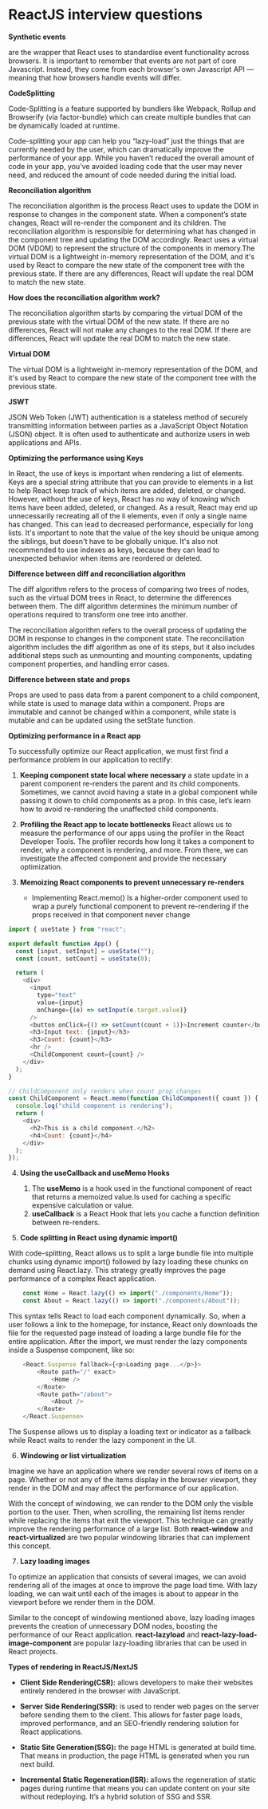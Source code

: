 # ReactJS interview questions

**Synthetic events**

are the wrapper that React uses to standardise event functionality across browsers. It is important to remember that events are not part of core Javascript. Instead, they come from each browser's own Javascript API — meaning that how browsers handle events will differ.

**CodeSplitting**

Code-Splitting is a feature supported by bundlers like Webpack, Rollup and Browserify (via factor-bundle) which can create multiple bundles that can be dynamically loaded at runtime.

Code-splitting your app can help you “lazy-load” just the things that are currently needed by the user, which can dramatically improve the performance of your app. While you haven’t reduced the overall amount of code in your app, you’ve avoided loading code that the user may never need, and reduced the amount of code needed during the initial load.

**Reconciliation algorithm**

The reconciliation algorithm is the process React uses to update the DOM in response to changes in the component state.
When a component’s state changes, React will re-render the component and its children. The reconciliation algorithm is responsible for determining what has changed in the component tree and updating the DOM accordingly.
React uses a virtual DOM (VDOM) to represent the structure of the components in memory.The virtual DOM is a lightweight in-memory representation of the DOM, and it's used by React to compare the new state of the component tree with the previous state.
If there are any differences, React will update the real DOM to match the new state.

**How does the reconciliation algorithm work?**

The reconciliation algorithm starts by comparing the virtual DOM of the previous state with the virtual DOM of the new state.
If there are no differences, React will not make any changes to the real DOM. If there are differences, React will update the real DOM to match the new state.

**Virtual DOM**

The virtual DOM is a lightweight in-memory representation of the DOM, and it's used by React to compare the new state of the component tree with the previous state.

**JSWT**

JSON Web Token (JWT) authentication is a stateless method of securely transmitting information between parties as a JavaScript Object Notation (JSON) object. It is often used to authenticate and authorize users in web applications and APIs.

**Optimizing the performance using Keys**

In React, the use of keys is important when rendering a list of elements. Keys are a special string attribute that you can provide to elements in a list to help React keep track of which items are added, deleted, or changed.
However, without the use of keys, React has no way of knowing which items have been added, deleted, or changed. As a result, React may end up unnecessarily recreating all of the li elements, even if only a single name has changed. This can lead to decreased performance, especially for long lists.
It's important to note that the value of the key should be unique among the siblings, but doesn't have to be globally unique. It's also not recommended to use indexes as keys, because they can lead to unexpected behavior when items are reordered or deleted.

**Difference between diff and reconciliation algorithm**

The diff algorithm refers to the process of comparing two trees of nodes, such as the virtual DOM trees in React, to determine the differences between them. The diff algorithm determines the minimum number of operations required to transform one tree into another.

The reconciliation algorithm refers to the overall process of updating the DOM in response to changes in the component state. The reconciliation algorithm includes the diff algorithm as one of its steps, but it also includes additional steps such as unmounting and mounting components, updating component properties, and handling error cases.

**Difference between state and props**

Props are used to pass data from a parent component to a child component, while state is used to manage data within a component. Props are immutable and cannot be changed within a component, while state is mutable and can be updated using the setState function.

**Optimizing performance in a React app**

To successfully optimize our React application, we must first find a performance problem in our application to rectify:

1. **Keeping component state local where necessary**
a state update in a parent component re-renders the parent and its child components.
Sometimes, we cannot avoid having a state in a global component while passing it down to child components as a prop. In this case, let’s learn how to avoid re-rendering the unaffected child components.

2. **Profiling the React app to locate bottlenecks**
React allows us to measure the performance of our apps using the profiler in the React Developer Tools. 
The profiler records how long it takes a component to render, why a component is rendering, and more. From there, we can investigate the affected component and provide the necessary optimization.

3. **Memoizing React components to prevent unnecessary re-renders**
    * Implementing React.memo()
    Is a higher-order component used to wrap a purely functional component to prevent re-rendering if the props received in that component never change

```js
import { useState } from "react";

export default function App() {
  const [input, setInput] = useState("");
  const [count, setCount] = useState(0);

  return (
    <div>
      <input
        type="text"
        value={input}
        onChange={(e) => setInput(e.target.value)}
      />
      <button onClick={() => setCount(count + 1)}>Increment counter</button>
      <h3>Input text: {input}</h3>
      <h3>Count: {count}</h3>
      <hr />
      <ChildComponent count={count} />
    </div>
  );
}

// ChildComponent only renders when count prop changes
const ChildComponent = React.memo(function ChildComponent({ count }) {
  console.log("child component is rendering");
  return (
    <div>
      <h2>This is a child component.</h2>
      <h4>Count: {count}</h4>
    </div>
  );
});
```

4. **Using the useCallback and useMemo Hooks**

    1. The **useMemo** is a hook used in the functional component of react that returns a memoized value.Is used for caching a specific expensive calculation or value.
    2. **useCallback**  is a React Hook that lets you cache a function definition between re-renders.

5. **Code splitting in React using dynamic import()**

With code-splitting, React allows us to split a large bundle file into multiple chunks using dynamic import() followed by lazy loading these chunks on demand using React.lazy. This strategy greatly improves the page performance of a complex React application.

```js
    const Home = React.lazy(() => import("./components/Home"));
    const About = React.lazy(() => import("./components/About"));
```

This syntax tells React to load each component dynamically. So, when a user follows a link to the homepage, for instance, React only downloads the file for the requested page instead of loading a large bundle file for the entire application. After the import, we must render the lazy components inside a Suspense component, like so:

```js
    <React.Suspense fallback={<p>Loading page...</p>}>
        <Route path="/" exact>
            <Home />
        </Route>
        <Route path="/about">
            <About />
        </Route>
    </React.Suspense>
```

The Suspense allows us to display a loading text or indicator as a fallback while React waits to render the lazy component in the UI.

6. **Windowing or list virtualization**

Imagine we have an application where we render several rows of items on a page. Whether or not any of the items display in the browser viewport, they render in the DOM and may affect the performance of our application.

With the concept of windowing, we can render to the DOM only the visible portion to the user. Then, when scrolling, the remaining list items render while replacing the items that exit the viewport. This technique can greatly improve the rendering performance of a large list. Both **react-window** and **react-virtualized** are two popular windowing libraries that can implement this concept.

7. **Lazy loading images**

To optimize an application that consists of several images, we can avoid rendering all of the images at once to improve the page load time. With lazy loading, we can wait until each of the images is about to appear in the viewport before we render them in the DOM.

Similar to the concept of windowing mentioned above, lazy loading images prevents the creation of unnecessary DOM nodes, boosting the performance of our React application.
**react-lazyload** and **react-lazy-load-image-component** are popular lazy-loading libraries that can be used in React projects.

**Types of rendering in ReactJS/NextJS**

* **Client Side Rendering(CSR):** allows developers to make their websites entirely rendered in the browser with JavaScript.

* **Server Side Rendering(SSR):** 
is used to render web pages on the server before sending them to the client. This allows for faster page loads, improved performance, and an SEO-friendly rendering solution for React applications.

* **Static Site Generation(SSG):** 
the page HTML is generated at build time. That means in production, the page HTML is generated when you run next build.

* **Incremental Static Regeneration(ISR):**
 allows the regeneration of static pages during runtime that means you can update content on your site without redeploying. It’s a hybrid solution of SSG and SSR.
